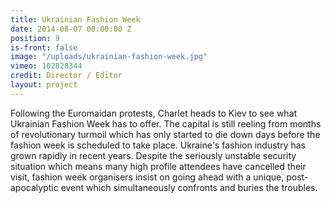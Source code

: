 ```yaml
---
title: Ukrainian Fashion Week
date: 2014-08-07 00:00:00 Z
position: 9
is-front: false
image: "/uploads/ukrainian-fashion-week.jpg"
vimeo: 102828344
credit: Director / Editor
layout: project
---
```


Following the Euromaidan protests, Charlet heads to Kiev to see what Ukrainian Fashion Week has to offer. The capital is still reeling from months of revolutionary turmoil which has only started to die down days before the fashion week is scheduled to take place. Ukraine's fashion industry has grown rapidly in recent years. Despite the seriously unstable security situation which means many high profile attendees have cancelled their visit, fashion week organisers insist on going ahead with a unique, post-apocalyptic event which simultaneously confronts and buries the troubles.